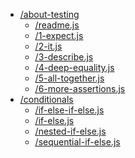 

<!-- BEGIN TOC -->
- [/about-testing](./about-testing)
  - [/readme.js](./about-testing/readme.js)
  - [/1-expect.js](./about-testing/1-expect.js)
  - [/2-it.js](./about-testing/2-it.js)
  - [/3-describe.js](./about-testing/3-describe.js)
  - [/4-deep-equality.js](./about-testing/4-deep-equality.js)
  - [/5-all-together.js](./about-testing/5-all-together.js)
  - [/6-more-assertions.js](./about-testing/6-more-assertions.js)
- [/conditionals](./conditionals)
  - [/if-else-if-else.js](./conditionals/if-else-if-else.js)
  - [/if-else.js](./conditionals/if-else.js)
  - [/nested-if-else.js](./conditionals/nested-if-else.js)
  - [/sequential-if-else.js](./conditionals/sequential-if-else.js)

<!-- END TOC -->